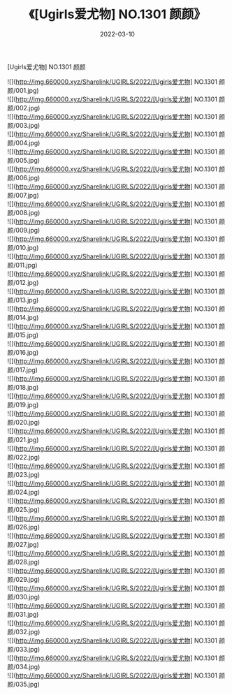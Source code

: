 ﻿---
layout: post
title:  《[Ugirls爱尤物] NO.1301 颜颜》
date:   2022-03-10
img: http://img.660000.xyz/Sharelink/UGIRLS/2022/[Ugirls爱尤物] NO.1301 颜颜/000.jpg
categories: [美女, 清纯, 唯美]
---

[Ugirls爱尤物] NO.1301 颜颜

 ![](http://img.660000.xyz/Sharelink/UGIRLS/2022/[Ugirls爱尤物] NO.1301 颜颜/001.jpg) <br>![](http://img.660000.xyz/Sharelink/UGIRLS/2022/[Ugirls爱尤物] NO.1301 颜颜/002.jpg) <br>![](http://img.660000.xyz/Sharelink/UGIRLS/2022/[Ugirls爱尤物] NO.1301 颜颜/003.jpg) <br>![](http://img.660000.xyz/Sharelink/UGIRLS/2022/[Ugirls爱尤物] NO.1301 颜颜/004.jpg) <br>![](http://img.660000.xyz/Sharelink/UGIRLS/2022/[Ugirls爱尤物] NO.1301 颜颜/005.jpg) <br>![](http://img.660000.xyz/Sharelink/UGIRLS/2022/[Ugirls爱尤物] NO.1301 颜颜/006.jpg) <br>![](http://img.660000.xyz/Sharelink/UGIRLS/2022/[Ugirls爱尤物] NO.1301 颜颜/007.jpg) <br>![](http://img.660000.xyz/Sharelink/UGIRLS/2022/[Ugirls爱尤物] NO.1301 颜颜/008.jpg) <br>![](http://img.660000.xyz/Sharelink/UGIRLS/2022/[Ugirls爱尤物] NO.1301 颜颜/009.jpg) <br>![](http://img.660000.xyz/Sharelink/UGIRLS/2022/[Ugirls爱尤物] NO.1301 颜颜/010.jpg) <br>![](http://img.660000.xyz/Sharelink/UGIRLS/2022/[Ugirls爱尤物] NO.1301 颜颜/011.jpg) <br>![](http://img.660000.xyz/Sharelink/UGIRLS/2022/[Ugirls爱尤物] NO.1301 颜颜/012.jpg) <br>![](http://img.660000.xyz/Sharelink/UGIRLS/2022/[Ugirls爱尤物] NO.1301 颜颜/013.jpg) <br>![](http://img.660000.xyz/Sharelink/UGIRLS/2022/[Ugirls爱尤物] NO.1301 颜颜/014.jpg) <br>![](http://img.660000.xyz/Sharelink/UGIRLS/2022/[Ugirls爱尤物] NO.1301 颜颜/015.jpg) <br>![](http://img.660000.xyz/Sharelink/UGIRLS/2022/[Ugirls爱尤物] NO.1301 颜颜/016.jpg) <br>![](http://img.660000.xyz/Sharelink/UGIRLS/2022/[Ugirls爱尤物] NO.1301 颜颜/017.jpg) <br>![](http://img.660000.xyz/Sharelink/UGIRLS/2022/[Ugirls爱尤物] NO.1301 颜颜/018.jpg) <br>![](http://img.660000.xyz/Sharelink/UGIRLS/2022/[Ugirls爱尤物] NO.1301 颜颜/019.jpg) <br>![](http://img.660000.xyz/Sharelink/UGIRLS/2022/[Ugirls爱尤物] NO.1301 颜颜/020.jpg) <br>![](http://img.660000.xyz/Sharelink/UGIRLS/2022/[Ugirls爱尤物] NO.1301 颜颜/021.jpg) <br>![](http://img.660000.xyz/Sharelink/UGIRLS/2022/[Ugirls爱尤物] NO.1301 颜颜/022.jpg) <br>![](http://img.660000.xyz/Sharelink/UGIRLS/2022/[Ugirls爱尤物] NO.1301 颜颜/023.jpg) <br>![](http://img.660000.xyz/Sharelink/UGIRLS/2022/[Ugirls爱尤物] NO.1301 颜颜/024.jpg) <br>![](http://img.660000.xyz/Sharelink/UGIRLS/2022/[Ugirls爱尤物] NO.1301 颜颜/025.jpg) <br>![](http://img.660000.xyz/Sharelink/UGIRLS/2022/[Ugirls爱尤物] NO.1301 颜颜/026.jpg) <br>![](http://img.660000.xyz/Sharelink/UGIRLS/2022/[Ugirls爱尤物] NO.1301 颜颜/027.jpg) <br>![](http://img.660000.xyz/Sharelink/UGIRLS/2022/[Ugirls爱尤物] NO.1301 颜颜/028.jpg) <br>![](http://img.660000.xyz/Sharelink/UGIRLS/2022/[Ugirls爱尤物] NO.1301 颜颜/029.jpg) <br>![](http://img.660000.xyz/Sharelink/UGIRLS/2022/[Ugirls爱尤物] NO.1301 颜颜/030.jpg) <br>![](http://img.660000.xyz/Sharelink/UGIRLS/2022/[Ugirls爱尤物] NO.1301 颜颜/031.jpg) <br>![](http://img.660000.xyz/Sharelink/UGIRLS/2022/[Ugirls爱尤物] NO.1301 颜颜/032.jpg) <br>![](http://img.660000.xyz/Sharelink/UGIRLS/2022/[Ugirls爱尤物] NO.1301 颜颜/033.jpg) <br>![](http://img.660000.xyz/Sharelink/UGIRLS/2022/[Ugirls爱尤物] NO.1301 颜颜/034.jpg) <br>![](http://img.660000.xyz/Sharelink/UGIRLS/2022/[Ugirls爱尤物] NO.1301 颜颜/035.jpg) <br>